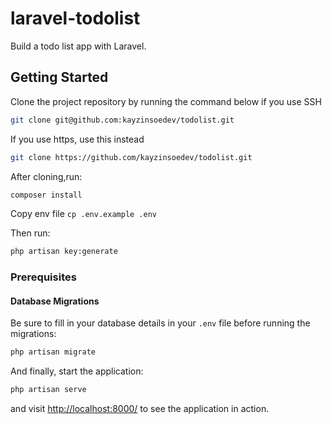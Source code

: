 # laravel-todolist

Build a todo list app with Laravel. 

## Getting Started

Clone the project repository by running the command below if you use SSH

```bash
git clone git@github.com:kayzinsoedev/todolist.git
```

If you use https, use this instead

```bash
git clone https://github.com/kayzinsoedev/todolist.git
```

After cloning,run:

```bash
composer install
```

Copy env file `cp .env.example .env` 

Then run:

```bash
php artisan key:generate
```

### Prerequisites



#### Database Migrations

Be sure to fill in your database details in your `.env` file before running the migrations:

```bash
php artisan migrate
```

And finally, start the application:

```bash
php artisan serve
```

and visit [http://localhost:8000/](http://localhost:8000/) to see the application in action.

